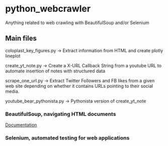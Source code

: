 # python_webcrawler
Anything related to web crawling with BeautifulSoup and/or Selenium

## Main files

coloplast_key_figures.py -> Extract information from HTML and create plotly lineplot

create_yt_note.py -> Create a X-URL Callback String from a youtube URL to automate insertion of notes with structured data

scrape_one_url.py -> Extract Twitter Followers and FB likes from a given web site depending on whether it contains URLs pointing to their social media.

youtube_bear_pythonista.py -> Pythonista version of create_yt_note


### BeautifulSoup, navigating HTML documents

[Documentation](https://www.crummy.com/software/BeautifulSoup/bs4/doc/)

### Selenium, automated testing for web applications
